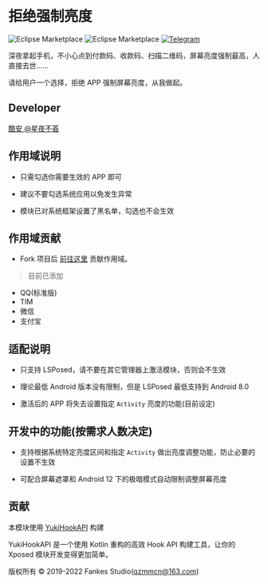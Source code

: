 # 拒绝强制亮度

![Eclipse Marketplace](https://img.shields.io/badge/license-AGPL3.0-blue)
![Eclipse Marketplace](https://img.shields.io/badge/version-v1.0-green)
[![Telegram](https://img.shields.io/badge/Follow-Telegram-blue.svg?logo=telegram)](https://t.me/XiaofangInternet)

深夜拿起手机，不小心点到付款码、收款码、扫描二维码，屏幕亮度强制最高，人直接去世……

请给用户一个选择，拒绝 APP 强制屏幕亮度，从我做起。

## Developer

[酷安 @星夜不荟](http://www.coolapk.com/u/876977)

## 作用域说明

- 只需勾选你需要生效的 APP 即可

- 建议不要勾选系统应用以免发生异常

- 模块已对系统框架设置了黑名单，勾选也不会生效

## 作用域贡献

- Fork 项目后 [前往这里](https://github.com/Xposed-Modules-Repo/com.fankes.refusebrightness/blob/main/SCOPE) 贡献作用域。

> 目前已添加

- QQ(标准版)
- TIM
- 微信
- 支付宝

## 适配说明

- 只支持 LSPosed，请不要在其它管理器上激活模块，否则会不生效

- 理论最低 Android 版本没有限制，但是 LSPosed 最低支持到 Android 8.0

- 激活后的 APP 将失去设置指定 `Activity` 亮度的功能(目前设定)

## 开发中的功能(按需求人数决定)

- 支持根据系统特定亮度区间和指定 `Activity` 做出亮度调整功能，防止必要的设置不生效

- 可配合屏幕遮罩和 Android 12 下的极暗模式自动限制调整屏幕亮度

## 贡献

本模块使用 [YukiHookAPI](https://github.com/fankes/YukiHookAPI) 构建

YukiHookAPI 是一个使用 Kotlin 重构的高效 Hook API 构建工具，让你的 Xposed 模块开发变得更加简单。

版权所有 © 2019-2022 Fankes Studio(qzmmcn@163.com)